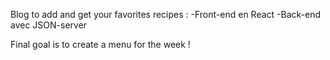 Blog to add and get your favorites recipes :
-Front-end en React
-Back-end avec JSON-server

Final goal is to create a menu for the week !
